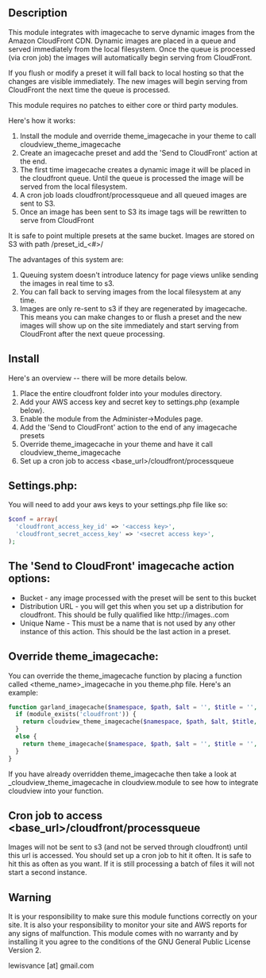 Description
------------------------------
This module integrates with imagecache to serve dynamic images from the Amazon CloudFront CDN. Dynamic images are placed in a queue and served immediately from the local filesystem. Once the queue is processed (via cron job) the images will automatically begin serving from CloudFront.

If you flush or modify a preset it will fall back to local hosting so that the changes are visible immediately. The new images will begin serving from CloudFront the next time the queue is processed.

This module requires no patches to either core or third party modules.

Here's how it works:

1. Install the module and override theme_imagecache in your theme to call cloudview_theme_imagecache
2. Create an imagecache preset and add the 'Send to CloudFront' action at the end.
3. The first time imagecache creates a dynamic image it will be placed in the cloudfront queue. Until the queue is processed the image will be served from the local filesystem.
4. A cron job loads cloudfront/processqueue and all queued images are sent to S3.
5. Once an image has been sent to S3 its image tags will be rewritten to serve from CloudFront

It is safe to point multiple presets at the same bucket. Images are stored on S3 with path <bucket>/preset_id_<#>/<imagefile>

The advantages of this system are:

1. Queuing system doesn't introduce latency for page views unlike sending the images in real time to s3.
2. You can fall back to serving images from the local filesystem at any time.
3. Images are only re-sent to s3 if they are regenerated by imagecache. This means you can make changes to or flush a preset and the new images will show up on the site immediately and start serving from CloudFront after the next queue processing.

Install
------------------------------
Here's an overview -- there will be more details below.

1. Place the entire cloudfront folder into your modules directory.
2. Add your AWS access key and secret key to settings.php (example below).
3. Enable the module from the Administer->Modules page.
4. Add the 'Send to CloudFront' action to the end of any imagecache presets
5. Override theme_imagecache in your theme and have it call cloudview_theme_imagecache
6. Set up a cron job to access <base_url>/cloudfront/processqueue

Settings.php:
------------------------------
You will need to add your aws keys to your settings.php file like so:
```php
$conf = array(
  'cloudfront_access_key_id' => '<access key>',
  'cloudfront_secret_access_key' => '<secret access key>',
);
```
The 'Send to CloudFront' imagecache action options:
------------------------------

* Bucket - any image processed with the preset will be sent to this bucket
* Distribution URL - you will get this when you set up a distribution for cloudfront. This should be fully qualified like http://images.<yoursite>.com
* Unique Name - This must be a name that is not used by any other instance of this action. This should be the last action in a preset.

Override theme_imagecache:
------------------------------
You can override the theme_imagecache function by placing a function called <theme_name>_imagecache in you theme.php file. Here's an example:

```php
function garland_imagecache($namespace, $path, $alt = '', $title = '', $attributes = null) {
  if (module_exists('cloudfront')) {
    return cloudview_theme_imagecache($namespace, $path, $alt, $title, $attributes);
  }
  else {
    return theme_imagecache($namespace, $path, $alt = '', $title = '', $attributes = null);
  }
}
```

If you have already overridden theme_imagecache then take a look at _cloudview_theme_imagecache in cloudview.module to see how to integrate cloudview into your function.

Cron job to access <base_url>/cloudfront/processqueue
------------------------------
Images will not be sent to s3 (and not be served through cloudfront) until this url is accessed. You should set up a cron job to hit it often. It is safe to hit this as often as you want. If it is still processing a batch of files it will not start a second instance.

Warning
------------------------------
It is your responsibility to make sure this module functions correctly on your site. It is also your responsibility to monitor your site and AWS reports for any signs of malfunction. This module comes with no warranty and by installing it you agree to the conditions of the GNU General Public License Version 2.

lewisvance [at] gmail.com
